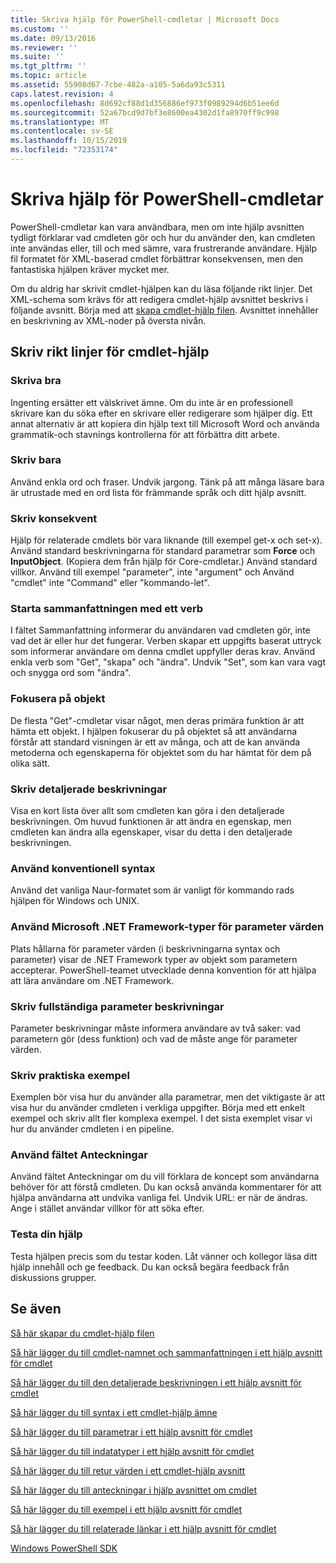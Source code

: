 ```yaml
---
title: Skriva hjälp för PowerShell-cmdletar | Microsoft Docs
ms.custom: ''
ms.date: 09/13/2016
ms.reviewer: ''
ms.suite: ''
ms.tgt_pltfrm: ''
ms.topic: article
ms.assetid: 55908d67-7cbe-482a-a105-5a6da93c5311
caps.latest.revision: 4
ms.openlocfilehash: 8d692cf88d1d356886ef973f0989294d6b51ee6d
ms.sourcegitcommit: 52a67bcd9d7bf3e8600ea4302d1fa8970ff9c998
ms.translationtype: MT
ms.contentlocale: sv-SE
ms.lasthandoff: 10/15/2019
ms.locfileid: "72353174"
---
```

# <a name="writing-help-for-powershell-cmdlets"></a>Skriva hjälp för PowerShell-cmdletar

PowerShell-cmdletar kan vara användbara, men om inte hjälp avsnitten tydligt förklarar vad cmdleten gör och hur du använder den, kan cmdleten inte användas eller, till och med sämre, vara frustrerande användare.
Hjälp fil formatet för XML-baserad cmdlet förbättrar konsekvensen, men den fantastiska hjälpen kräver mycket mer.

Om du aldrig har skrivit cmdlet-hjälpen kan du läsa följande rikt linjer.
Det XML-schema som krävs för att redigera cmdlet-hjälp avsnittet beskrivs i följande avsnitt.
Börja med att [skapa cmdlet-hjälp filen](./how-to-create-the-cmdlet-help-file.md).
Avsnittet innehåller en beskrivning av XML-noder på översta nivån.

## <a name="writing-guidelines-for-cmdlet-help"></a>Skriv rikt linjer för cmdlet-hjälp

### <a name="write-well"></a>Skriva bra
Ingenting ersätter ett välskrivet ämne.
Om du inte är en professionell skrivare kan du söka efter en skrivare eller redigerare som hjälper dig.
Ett annat alternativ är att kopiera din hjälp text till Microsoft Word och använda grammatik-och stavnings kontrollerna för att förbättra ditt arbete.

### <a name="write-simply"></a>Skriv bara
Använd enkla ord och fraser.
Undvik jargong.
Tänk på att många läsare bara är utrustade med en ord lista för främmande språk och ditt hjälp avsnitt.

### <a name="write-consistently"></a>Skriv konsekvent
Hjälp för relaterade cmdlets bör vara liknande (till exempel get-x och set-x).
Använd standard beskrivningarna för standard parametrar som **Force** och **InputObject**.
(Kopiera dem från hjälp för Core-cmdletar.) Använd standard villkor.
Använd till exempel "parameter", inte "argument" och Använd "cmdlet" inte "Command" eller "kommando-let".

### <a name="start-the-synopsis-with-a-verb"></a>Starta sammanfattningen med ett verb
I fältet Sammanfattning informerar du användaren vad cmdleten gör, inte vad det är eller hur det fungerar.
Verben skapar ett uppgifts baserat uttryck som informerar användare om denna cmdlet uppfyller deras krav.
Använd enkla verb som "Get", "skapa" och "ändra".
Undvik "Set", som kan vara vagt och snygga ord som "ändra".

### <a name="focus-on-objects"></a>Fokusera på objekt
De flesta "Get"-cmdletar visar något, men deras primära funktion är att hämta ett objekt.
I hjälpen fokuserar du på objektet så att användarna förstår att standard visningen är ett av många, och att de kan använda metoderna och egenskaperna för objektet som du har hämtat för dem på olika sätt.

### <a name="write-detailed-descriptions"></a>Skriv detaljerade beskrivningar
Visa en kort lista över allt som cmdleten kan göra i den detaljerade beskrivningen.
Om huvud funktionen är att ändra en egenskap, men cmdleten kan ändra alla egenskaper, visar du detta i den detaljerade beskrivningen.

### <a name="use-conventional-syntax"></a>Använd konventionell syntax
Använd det vanliga Naur-formatet som är vanligt för kommando rads hjälpen för Windows och UNIX.

### <a name="use-microsoft-net-framework-types-for-parameter-values"></a>Använd Microsoft .NET Framework-typer för parameter värden
Plats hållarna för parameter värden (i beskrivningarna syntax och parameter) visar de .NET Framework typer av objekt som parametern accepterar.
PowerShell-teamet utvecklade denna konvention för att hjälpa att lära användare om .NET Framework.

### <a name="write-complete-parameter-descriptions"></a>Skriv fullständiga parameter beskrivningar
Parameter beskrivningar måste informera användare av två saker: vad parametern gör (dess funktion) och vad de måste ange för parameter värden.

### <a name="write-practical-examples"></a>Skriv praktiska exempel
Exemplen bör visa hur du använder alla parametrar, men det viktigaste är att visa hur du använder cmdleten i verkliga uppgifter.
Börja med ett enkelt exempel och skriv allt fler komplexa exempel.
I det sista exemplet visar vi hur du använder cmdleten i en pipeline.

### <a name="use-the-notes-field"></a>Använd fältet Anteckningar
Använd fältet Anteckningar om du vill förklara de koncept som användarna behöver för att förstå cmdleten.
Du kan också använda kommentarer för att hjälpa användarna att undvika vanliga fel.
Undvik URL: er när de ändras.
Ange i stället användar villkor för att söka efter.

### <a name="test-your-help"></a>Testa din hjälp
Testa hjälpen precis som du testar koden.
Låt vänner och kollegor läsa ditt hjälp innehåll och ge feedback.
Du kan också begära feedback från diskussions grupper.

## <a name="see-also"></a>Se även

 [Så här skapar du cmdlet-hjälp filen](./how-to-create-the-cmdlet-help-file.md)

 [Så här lägger du till cmdlet-namnet och sammanfattningen i ett hjälp avsnitt för cmdlet](./how-to-add-the-cmdlet-name-and-synopsis-to-a-cmdlet-help-topic.md)

 [Så här lägger du till den detaljerade beskrivningen i ett hjälp avsnitt för cmdlet](./how-to-add-a-cmdlet-description.md)

 [Så här lägger du till syntax i ett cmdlet-hjälp ämne](./how-to-add-syntax-to-a-cmdlet-help-topic.md)

 [Så här lägger du till parametrar i ett hjälp avsnitt för cmdlet](./how-to-add-parameter-information.md)

 [Så här lägger du till indatatyper i ett hjälp avsnitt för cmdlet](./how-to-add-input-types-to-a-cmdlet-help-topic.md)

 [Så här lägger du till retur värden i ett cmdlet-hjälp avsnitt](./how-to-add-return-values-to-a-cmdlet-help-topic.md)

 [Så här lägger du till anteckningar i hjälp avsnittet om cmdlet](./how-to-add-notes-to-a-cmdlet-help-topic.md)

 [Så här lägger du till exempel i ett hjälp avsnitt för cmdlet](./how-to-add-examples-to-a-cmdlet-help-topic.md)

 [Så här lägger du till relaterade länkar i ett hjälp avsnitt för cmdlet](./how-to-add-related-links-to-a-cmdlet-help-topic.md)

 [Windows PowerShell SDK](../windows-powershell-reference.md)